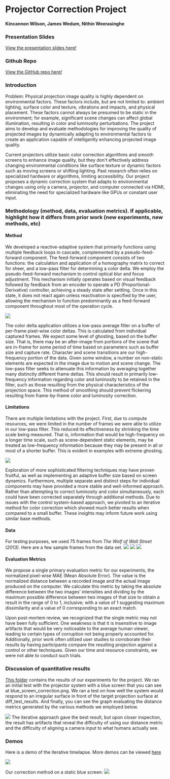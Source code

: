 # Projector Correction Project
#### Kincannon Wilson, James Wedum, Nithin Weerasinghe

### Presentation Slides
[View the presentation slides here!](./ProjCorrPres.pdf)

### Github Repo
[View the GitHub repo here!](./)

### Introduction
Problem: Physical projection image quality is highly dependent on environmental factors. These factors include, but are not limited to: ambient lighting, surface color and texture, vibrations and impacts, and physical placement. These factors cannot always be presumed to be static in the environment; for example, significant scene changes can affect global illumination, resulting in color and luminosity perturbations. The project aims to develop and evaluate methodologies for improving the quality of projected images by dynamically adapting to environmental factors to create an application capable of intelligently enhancing projected image quality.

Current projectors utilize basic color correction algorithms and smooth screens to enhance image quality, but they don't effectively address changing environmental conditions like surface texture or dynamic factors such as moving screens or shifting lighting. Past research often relies on specialized hardware or algorithms, limiting accessibility. Our project proposes a dynamic correction system that adapts to environmental changes using only a camera, projector, and computer connected via HDMI, eliminating the need for specialized hardware like GPUs or constant user input.

### Methodology (method, data, evaluation metrics). If applicable, highlight how it differs from prior work (new experiments, new methods, etc)
#### Method
We developed a reactive-adaptive system that primarily functions using multiple feedback loops in cascade, complemented by a pseudo-feed-forward component. The feed-forward component consists of two functions: the calculation and application of a homography matrix to correct for sheer, and a low-pass filter for determining a color delta. We employ the pseudo-feed-forward mechanism to control optical blur and focus adjustment. This mechanism initially operates based on visual feedback followed by feedback from an encoder to operate a PD (Proportional-Derivative) controller, achieving a steady state after settling. Once in this state, it does not react again unless reactivation is specified by the user, allowing the mechanism to function predominantly as a feed-forward component throughout most of the operation cycle.

![](./ctrlFig.png)

The color delta application utilizes a low-pass average filter on a buffer of per-frame pixel-wise color deltas. This is calculated from individual captured frames. We expect some level of ghosting, based on the buffer size. That is, there may be an after-image from portions of the scene that are in-frame for some period of time based on parameters such as buffer size and capture rate. Character and scene transitions are our high-frequency portion of the data. Given some window, a number on non-static elements are expected in the image due to motion and scene change. The low-pass filter seeks to attenuate this information by averaging together many distinctly different frame deltas. This should result in primarily low-frequency information regarding color and luminosity to be retained in the filter, such as those resulting from the physical characteristics of the projection space. This method of smoothing should prevent flickering resulting from frame-by-frame color and luminosity correction.

#### Limitations
There are multiple limitations with the project. First, due to compute resources, we were limited in the number of frames we were able to utilize in our low-pass filter. This reduced its effectiveness by shrinking the time scale being measured. That is, information that would be high-frequency on a longer time scale, such as scene-dependent static elements, may be treated as low-frequency information because they may be present in all or most of a shorter buffer. This is evident in examples with extreme ghosting. 

![](./videos/gifs/buffer.gif)

Exploration of more sophisticated filtering techniques may have proven fruitful, as well as implementing an adaptive buffer size based on screen dynamics. Furthermore, multiple separate and distinct steps for individual components may have provided a more stable and well-informed approach. Rather than attempting to correct luminosity and color simultaneously, each could have been corrected separately through additional methods. Due to issues with the control system-based approach, we pivoted to an iterative method for color correction which showed much better results when compared to a small buffer. These insights may inform future work using similar base methods.

#### Data
For testing purposes, we used 75 frames from *The Wolf of Wall Street (2013)*. Here are a few sample frames from the data set.
![](./test_frames/output_13.png) ![](./test_frames/output_46.png) ![](./test_frames/output_26.png)

#### Evaluation Metrics
We propose a single primary evaluation metric for our experiments, the normalized pixel-wise MAE (Mean Absolute Error). The value is the normalized distance between a recorded image and the actual image produced on the computer. We calculate this metric by taking the absolute difference between the two images’ intensities and dividing by the maximum possible difference between two images of that size to obtain a result in the range of 0 to 1, inclusive; with a value of 1 suggesting maximum dissimilarity and a value of 0 corresponding to an exact match.

Upon post-mortem review, we recognized that the single metric may not have been fully sufficient. One weakness is that it is insensitive to image artifacts that would be very noticeable to the average human viewer, leading to certain types of corruption not being properly accounted for. Additionally, prior work often utilized user studies to corroborate their results by having participants compare the resulting projection against a control or other techniques. Given our time and resource constraints, we were not able to conduct such trials.


### Discussion of quantitative results
[This folder](./results) contains the results of our experiments for the project. We ran an initial test with the projector system with a blue screen that you can see at blue_screen_correction.png. We ran a test on how well the system would respond to an irregular surface in front of the target projection surface at diff_test_results. And finally, you can see the graph evaluating the distance metrics generated by the various methods we employed below.

![](./results/Results.png)
The iterative approach gave the best result, but upon closer inspection, the result has artifacts that reveal the difficulty of using our distance metric and the difficulty of aligning a camera input to what humans actually see.
### Demos
Here is a demo of the iterative timelapse. More demos can be viewed [here](./videos)

![](./videos/gifs/iterative_timelapse.gif)

Our correction method on a static blue screen:
![](./results/blue_screen_correction.png)
